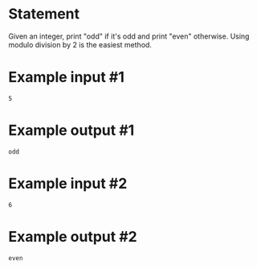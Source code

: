 # Statement

Given an integer, print "odd" if it's odd and print "even" otherwise. Using modulo division by 2 is the easiest method.

# Example input #1

```
5
```

# Example output #1

```
odd
```

# Example input #2

```
6
```

# Example output #2

```
even
```

